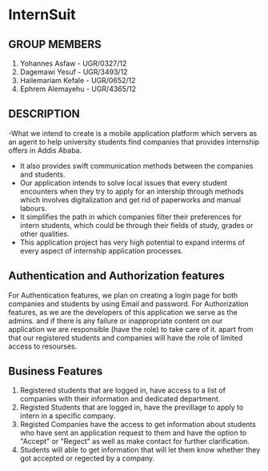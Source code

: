 # InternSuit
## GROUP MEMBERS
1. Yohannes Asfaw - UGR/0327/12
2. Dagemawi Yesuf - UGR/3493/12
3. Hailemariam Kefale - UGR/0652/12
4. Ephrem Alemayehu - UGR/4365/12

## DESCRIPTION
-What we intend to create is a mobile application platform which servers as an agent to help university students find companies that provides internship offers in Addis Ababa.
- It also provides swift communication methods between the companies and students.
- Our application intends to solve local issues that every student encounters when they try to apply for an intership through methods which involves digitalization and get rid of paperworks and manual labours.
- It simplifies the path in which companies filter their preferences for intern students, which could be through their fields of study, grades or other qualities.  
- This application project has very high potential to expand interms of every aspect of internship application processes.

## Authentication and Authorization features
For Authentication features, we plan on creating a login page for both companies and students by using Email and password.
For Authorization features, as we are the developers of this application we serve as the admins. and if there is any failure or inappropriate content on our application we are responsible (have the role) to take care of it. 
apart from that our registered students and companies will have the role of limited access to resourses.

 ## Business Features
 1. Registered students that are logged in, have access to a list of companies with their information and dedicated department.
 2. Registed Students that are logged in, have the previllage to apply to intern in a specific company.
 3. Registed Companies have the access to get information about students who have sent an application request to them and have the option to "Accept" or "Regect" as well as make contact for further clarification.
 4. Students will able to get information that will let them know whether they got accepted or regected by a company.
 

